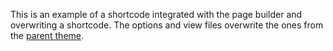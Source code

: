 This is an example of a shortcode integrated with the page builder and overwriting a shortcode.
The options and view files overwrite the ones from the [parent theme](https://github.com/ThemeFuse/Scratch-Theme/tree/master/scratch-parent/framework-customizations/extensions/shortcodes/shortcodes/demo-two).